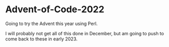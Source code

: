 # Advent-of-Code-2022
Going to try the Advent this year using Perl.

I will probably not get all of this done in December, but am going to push to come back to these in early 2023.
